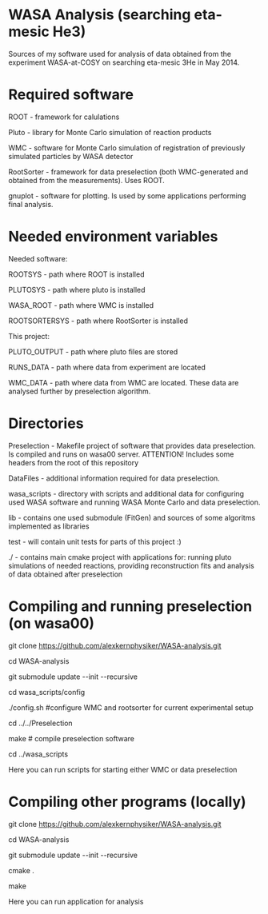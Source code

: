 WASA Analysis (searching eta-mesic He3)
=======================================
Sources of my software used for analysis of data obtained from the experiment WASA-at-COSY on searching eta-mesic 3He in May 2014.



Required software
=================

ROOT - framework for calulations

Pluto - library for Monte Carlo simulation of reaction products

WMC - software for Monte Carlo simulation of registration of previously simulated particles by WASA detector

RootSorter - framework for data preselection (both WMC-generated and obtained from the measurements). Uses ROOT.

gnuplot - software for plotting. Is used by some applications performing final analysis.



Needed environment variables
============================

Needed software:

ROOTSYS - path where ROOT is installed

PLUTOSYS - path where pluto is installed

WASA_ROOT - path where WMC is installed

ROOTSORTERSYS - path where RootSorter is installed

This project:

PLUTO_OUTPUT - path where pluto files are stored

RUNS_DATA - path where data from experiment are located

WMC_DATA - path where data from WMC are located. These data are analysed further by preselection algorithm.



Directories
===========

Preselection - Makefile project of software that provides data preselection. 
Is compiled and runs on wasa00 server. ATTENTION! Includes some headers from the root of this repository

DataFiles - additional information required for data preselection.

wasa_scripts - directory with scripts and additional data for configuring used WASA software and running WASA Monte Carlo and data preselection.

lib - contains one used submodule (FitGen) and sources of some algoritms implemented as libraries

test - will contain unit tests for parts of this project :)

./ - contains main cmake project with applications for: running pluto simulations of needed reactions, providing reconstruction fits and analysis of data obtained after preselection



Compiling and running preselection (on wasa00)
============================================

git clone https://github.com/alexkernphysiker/WASA-analysis.git

cd WASA-analysis

git submodule update --init --recursive

cd wasa_scripts/config

./config.sh #configure WMC and rootsorter for current experimental setup

cd ../../Preselection

make # compile preselection software

cd ../wasa_scripts

Here you can run scripts for starting either WMC or data preselection



Compiling other programs (locally)
========================

git clone https://github.com/alexkernphysiker/WASA-analysis.git

cd WASA-analysis

git submodule update --init --recursive

cmake .

make

Here you can run application for analysis

